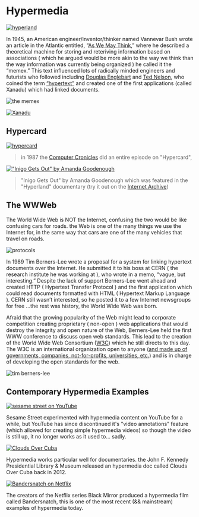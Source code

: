# Hypermedia

[![hyperland](images/hyperland.jpg)](https://www.youtube.com/watch?v=1iAJPoc23-M)

In 1945, an American engineer/inventor/thinker named Vannevar Bush wrote an article in the Atlantic entitled, “[As We May Think](http://www.theatlantic.com/magazine/archive/1945/07/as-we-may-think/303881/),” where he described a theoretical machine for storing and reteriving information based on associations ( which he argued would be more akin to the way we think than the way information was currently being organized ) he called it the “memex.” This text influenced lots of radically minded engineers and futurists who followed including [Douglas Englebart](https://www.youtube.com/watch?v=yvx4ObDBGZs) and [Ted Nelson](https://www.youtube.com/channel/UCr_DXJ7ZUAJO_d8CnHYTDMQ), who coined the term [“hypertext”](https://www.historyofinformation.com/detail.php?entryid=1055) and created one of the first applications (called Xanadu) which had linked documents.

![the memex](images/memex.jpg)

[![Xanadu](images/xanadu.png)](https://www.youtube.com/watch?v=En_2T7KH6RA)

## Hypercard

[![hypercard](images/hypercard.png)](https://archive.org/details/CC501_hypercard)
> in 1987 the [Computer Cronicles](https://archive.org/details/CC501_hypercard) did an entire episode on "Hypercard",

[!["Inigo Gets Out" by Amanda Goodenough](images/amanda.gif)](https://archive.org/details/hypercard_inigo_gets_out)
> "Inigo Gets Out" by Amanda Goodenough which was featured in the "Hyperland" documentary (try it out on the [Internet Archive](https://archive.org/details/hypercard_inigo_gets_out))

## The WWWeb

The World Wide Web is NOT the Internet, confusing the two would be like confusing cars for roads. the Web is one of the many things we use the Internet for, in the same way that cars are one of the many vehicles that travel on roads.

![protocols](images/applications.jpg)

In 1989 Tim Berners-Lee wrote a proposal for a system for linking hypertext documents over the Internet. He submitted it to his boss at CERN ( the research institute he was working at ), who wrote in a memo, “vague, but interesting.” Despite the lack of support Berners-Lee went ahead and created HTTP ( Hypertext Transfer Protocol ) and the first application which could read documents formatted with HTML ( Hypertext Markup Language ). CERN still wasn’t interested, so he posted it to a few Internet newsgroups for free ...the rest was history, the World Wide Web was born.

Afraid that the growing popularity of the Web might lead to corporate competition creating proprietary ( non-open ) web applications that would destroy the integrity and open nature of the Web, Berners-Lee held the first WWW conference to discuss open web standards. This lead to the creation of the World Wide Web Consortium ([W3C](http://www.w3.org/)) which he still directs to this day. The W3C is an international organization open to anyone ([and made up of governments, companies, not-for-profits, universities, etc.](http://www.w3.org/Consortium/Member/List)) and is in charge of developing the open standards for the web.

![tim berners-lee](images/bernerslee.jpg)

## Contemporary Hypermedia Examples

[![sesame street on YouTube](images/sesamestreet.png)](https://www.youtube.com/watch?feature=player_embedded&v=dy0S1Pv0eOE)

Sesame Street experimented with hypermedia content on YouTube for a while, but YouTube has since discontinued it's "video annotations" feature (which allowed for creating simple hypermedia videos) so though the video is still up, it no longer works as it used to... sadly.

[![Clouds Over Cuba](images/cloudscuba.png)](http://cloudsovercuba.com/)

Hypermedia works particular well for documentaries. the John F. Kennedy Presidential Library & Museum released an hypermedia doc called Clouds Over Cuba back in 2012.

[![Bandersnatch on Netflix](images/bandersnatch.jpeg)](https://www.youtube.com/watch?v=VNw9DAwp2Kk)

The creators of the Netflix series Black Mirror produced a hypermedia film called Bandersnatch, this is one of the most recent (&& mainstream) examples of hypermedia today.
